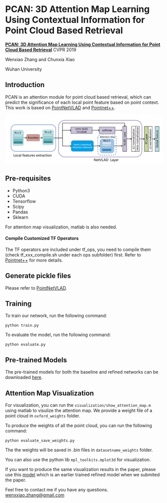 # PCAN: 3D Attention Map Learning Using Contextual Information for Point Cloud Based Retrieval

**[PCAN: 3D Attention Map Learning Using Contextual Information for Point Cloud Based Retrieval](https://arxiv.org/abs/1904.09793)** CVPR 2019

Wenxiao Zhang and Chunxia Xiao

Wuhan University
## Introduction
PCAN is an attention module for point cloud based retrieval, which can predict the significance of each local point feature based on
point context.
This work is based on [PointNetVLAD](https://github.com/mikacuy/pointnetvlad) and [Pointnet++](https://github.com/charlesq34/pointnet2).

![pic-network](overview.png)

## Pre-requisites
* Python3
* CUDA
* Tensorflow 
* Scipy
* Pandas
* Sklearn

For attention map visualization, matlab is also needed.

#### Compile Customized TF Operators
The TF operators are included under tf_ops, you need to compile them (check tf_xxx_compile.sh under each ops subfolder) first. Refer to [Pointnet++](https://github.com/charlesq34/pointnet2) for more details.

## Generate pickle files
Please refer to [PointNetVLAD](https://github.com/mikacuy/pointnetvlad).

## Training
To train our network, run the following command:
```
python train.py
```
To evaluate the model, run the following command:
```
python evaluate.py
```

## Pre-trained Models
The pre-trained models for both the baseline and refined networks can be downloaded [here](https://drive.google.com/open?id=1_vMkamy0zfULW01iWof5zXZOR8cu3Qns).

## Attention Map Visualization
For visualization, you can run the ```visualization/show_attention_map.m``` using matlab to visulize the attention map. We provide a weight file of a point cloud in ```oxford_weights``` folder.

To produce the weights of all the point cloud, you can run the following command:
```
python evaluate_save_weights.py
```
The the weights will be saved in .bin files in ```datasetname_weights``` folder.

You can also use the python lib ```mpl_toolkits.mplot3d``` for visualization.

If you want to produce the same visualization results in the paper, please use this [model](https://drive.google.com/open?id=1FqO6C8SWyx9lZFx8Pzah8DOKSYM5_RkA) which is an earlier trained refined model when we submited the paper.

Feel free to contact me if you have any questions. wenxxiao.zhang@gmail.com
